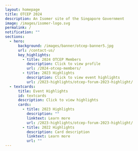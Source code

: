 ```yaml
---
layout: homepage
title: OTCEP 2024
description: An Isomer site of the Singapore Government
image: /images/isomer-logo.svg
permalink: /
notification: ""
sections:
  - hero:
      background: /images/banner/otcep-banner5.jpg
      url: /contact-us/
      key_highlights:
        - title: 2024 OTCEP Members
          description: Click to view profile
          url: /2024-otcep-members/
        - title: 2023 Highlights
          description: Click to view event highlights
          url: /2023-highlights/otcep-forum-2023-highlight/
  - textcards:
      title: Event Highlights
      id: textcards
      description: Click to view highlights
      cards:
        - title: 2023 Highlights
          description: ""
          linktext: Learn more
          url: /2023-highlights/otcep-forum-2023-highlight/
        - title: 2022 Highlights
          description: Card description
          linktext: Learn more
          url: ""
---
```

